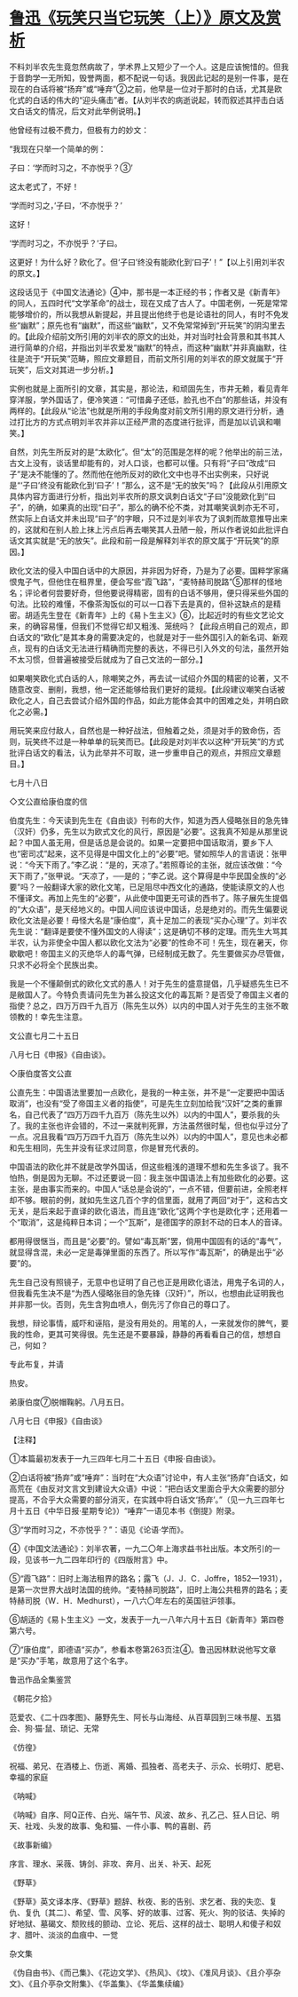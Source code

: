 # [鲁迅《玩笑只当它玩笑（上）》原文及赏析](https://www.vrrw.net/wx/8464.html)

不料刘半农先生竟忽然病故了，学术界上又短少了一个人。这是应该惋惜的。但我于音韵学一无所知，毁誉两面，都不配说一句话。我因此记起的是别一件事，是在现在的白话将被“扬弃”或“唾弃”②之前，他早是一位对于那时的白话，尤其是欧化式的白话的伟大的“迎头痛击”者。【从刘半农的病逝说起，转而叙述其抨击白话文白话文的情况，后文对此举例说明。】



他曾经有过极不费力，但极有力的妙文：

“我现在只举一个简单的例：

子曰：‘学而时习之，不亦悦乎？③’

这太老式了，不好！

‘学而时习之，’子曰，‘不亦悦乎？’

这好！

‘学而时习之，不亦悦乎？’子曰。

这更好！为什么好？欧化了。但‘子曰’终没有能欧化到‘曰子’！”【以上引用刘半农的原文。】

这段话见于《中国文法通论》④中，那书是一本正经的书；作者又是《新青年》的同人，五四时代“文学革命”的战士，现在又成了古人了。中国老例，一死是常常能够增价的，所以我想从新提起，并且提出他终于也是论语社的同人，有时不免发些“幽默”；原先也有“幽默”，而这些“幽默”，又不免常常掉到“开玩笑”的阴沟里去的。【此段介绍前文所引用的刘半农的原文的出处，并对当时社会背景和其书其人进行简单的介绍，并指出刘半农爱发“幽默”的特点，而这种“幽默”并非真幽默，往往是流于“开玩笑”范畴，照应文章题目，而前文所引用的刘半农的原文就属于“开玩笑”，后文对其进一步分析。】

实例也就是上面所引的文章，其实是，那论法，和顽固先生，市井无赖，看见青年穿洋服，学外国话了，便冷笑道：“可惜鼻子还低，脸孔也不白”的那些话，并没有两样的。【此段从“论法”也就是所用的手段角度对前文所引用的原文进行分析，通过打比方的方式点明刘半农并非以正经严肃的态度进行批评，而是加以讥讽和嘲笑。】

自然，刘先生所反对的是“太欧化”。但“太”的范围是怎样的呢？他举出的前三法，古文上没有，谈话里却能有的，对人口谈，也都可以懂。只有将“子曰”改成“曰子”是决不能懂的了。然而他在他所反对的欧化文中也寻不出实例来，只好说是“‘子曰’终没有能欧化到‘曰子’！”那么，这不是“无的放矢”吗？【此段从引用原文具体内容方面进行分析，指出刘半农所的原文讽刺白话文“子曰”没能欧化到“曰子”，的确，如果真的出现“曰子”，那么的确不伦不类，对其嘲笑讽刺亦无不可，然实际上白话文并未出现“曰子”的字眼，只不过是刘半农为了讽刺而故意推导出来的，这就和在别人脸上抹上污点后再去嘲笑其人丑陋一般，所以作者说如此批评白话文其实就是“无的放矢”。此段和前一段是解释刘半农的原文属于“开玩笑”的原因。】

欧化文法的侵入中国白话中的大原因，并非因为好奇，乃是为了必要。国粹学家痛恨鬼子气，但他住在租界里，便会写些“霞飞路”，“麦特赫司脱路”⑤那样的怪地名；评论者何尝要好奇，但他要说得精密，固有的白话不够用，便只得采些外国的句法。比较的难懂，不像茶淘饭似的可以一口吞下去是真的，但补这缺点的是精密。胡适先生登在《新青年》上的《易卜生主义》⑥，比起近时的有些文艺论文来，的确容易懂，但我们不觉得它却又粗浅、笼统吗？【此段点明自己的观点，即白话文的“欧化”是其本身的需要决定的，也就是对于一些外国引入的新名词、新观点，现有的白话文无法进行精确而完整的表达，不得已引入外文的句法，虽然开始不太习惯，但普遍被接受后就成为了自己文法的一部分。】

如果嘲笑欧化式白话的人，除嘲笑之外，再去试一试绍介外国的精密的论著，又不随意改变、删削，我想，他一定还能够给我们更好的箴规。【此段建议嘲笑白话被欧化之人，自己去尝试介绍外国的作品，如此方能体会其中的困难之处，并明白欧化之必需。】

用玩笑来应付敌人，自然也是一种好战法，但触着之处，须是对手的致命伤，否则，玩笑终不过是一种单单的玩笑而已。【此段是对刘半农以这种“开玩笑”的方式批评白话文的看法，认为此举并不可取，进一步重申自己的观点，并照应文章题目。】

七月十八日





◇文公直给康伯度的信

伯度先生：今天读到先生在《自由谈》刊布的大作，知道为西人侵略张目的急先锋（汉奸）仍多，先生以为欧式文化的风行，原因是“必要”。这我真不知是从那里说起？中国人虽无用，但是话总是会说的。如果一定要把中国话取消，要乡下人也“密司忒”起来，这不见得是中国文化上的“必要”吧。譬如照华人的言语说：张甲说：“今天下雨了。”李乙说：“是的，天凉了。”若照尊论的主张，就应该改做：“今天下雨了，”张甲说。“天凉了，──是的；”李乙说。这个算得是中华民国全族的“必要”吗？一般翻译大家的欧化文笔，已足阻尽中西文化的通路，使能读原文的人也不懂译文。再加上先生的“必要”，从此使中国更无可读的西书了。陈子展先生提倡的“大众语”，是天经地义的。中国人间应该说中国话，总是绝对的。而先生偏要说欧化文法是必要！毋怪大名是“康伯度”，真十足加二的表现“买办心理”了。刘半农先生说：“翻译是要使不懂外国文的人得读”；这是确切不移的定理。而先生大骂其半农，认为非使全中国人都以欧化文法为“必要”的性命不可！先生，现在暑天，你歇歇吧！帝国主义的灭绝华人的毒气弹，已经制成无数了。先生要做买办尽管做，只求不必将全个民族出卖。

我是一个不懂颠倒式的欧化文式的愚人！对于先生的盛意提倡，几乎疑惑先生已不是敝国人了。今特负责请问先生为甚么投这文化的毒瓦斯？是否受了帝国主义者的指使？总之，四万万四千九百万（陈先生以外）以内的中国人对于先生的主张不敢领教的！幸先生注意。

文公直七月二十五日

八月七日《申报》《自由谈》。



◇康伯度答文公直

公直先生：中国语法里要加一点欧化，是我的一种主张，并不是“一定要把中国话取消”，也没有“受了帝国主义者的指使”，可是先生立刻加给我“汉奸”之类的重罪名，自己代表了“四万万四千九百万（陈先生以外）以内的中国人”，要杀我的头了。我的主张也许会错的，不过一来就判死罪，方法虽然很时髦，但也似乎过分了一点。况且我看“四万万四千九百万（陈先生以外）以内的中国人”，意见也未必都和先生相同，先生并没有征求过同意，你是冒充代表的。

中国语法的欧化并不就是改学外国话，但这些粗浅的道理不想和先生多谈了。我不怕热，倒是因为无聊。不过还要说一回：我主张中国语法上有加些欧化的必要。这主张，是由事实而来的。中国人“话总是会说的”，一点不错，但要前进，全照老样却不够。眼前的例，就如先生这几百个字的信里面，就用了两回“对于”，这和古文无关，是后来起于直译的欧化语法，而且连“欧化”这两个字也是欧化字；还用着一个“取消”，这是纯粹日本词；一个“瓦斯”，是德国字的原封不动的日本人的音译。

都用得很惬当，而且是“必要”的。譬如“毒瓦斯”罢，倘用中国固有的话的“毒气”，就显得含混，未必一定是毒弹里面的东西了。所以写作“毒瓦斯”，的确是出乎“必要”的。

先生自己没有照镜子，无意中也证明了自己也正是用欧化语法，用鬼子名词的人，但我看先生决不是“为西人侵略张目的急先锋（汉奸）”，所以，也想由此证明我也并非那一伙。否则，先生含狗血喷人，倒先污了你自己的尊口了。

我想，辩论事情，威吓和诬陷，是没有用处的。用笔的人，一来就发你的脾气，要我的性命，更其可笑得很。先生还是不要暴躁，静静的再看看自己的信，想想自己，何如？

专此布复，并请

热安。

弟康伯度⑦脱帽鞠躬。八月五日。

八月七日《申报》《自由谈》



【注释】

①本篇最初发表于一九三四年七月二十五日《申报·自由谈》。

②白话将被“扬弃”或“唾弃”：当时在“大众语”讨论中，有人主张“扬弃”白话文，如高荒在《由反对文言文到建设大众语》中说：“把白话文里面合乎大众需要的部分提高，不合乎大众需要的部分消灭，在实践中将白话文‘扬弃’。”（见一九三四年七月十五日《中华日报·星期专论》）“唾弃”一语见本书《倒提》附录。

③“学而时习之，不亦悦乎？”：语见《论语·学而》。

④《中国文法通论》：刘半农著，一九二〇年上海求益书社出版。本文所引的一段，见该书一九二四年印行的《四版附言》中。

⑤“霞飞路”：旧时上海法租界的路名；露飞（J．J．C．Joffre，1852—1931），是第一次世界大战时法国的统帅。“麦特赫司脱路”，旧时上海公共租界的路名；麦特赫司脱（W．H．Medhurst），一八六〇年左右的英国驻沪领事。

⑥胡适的《易卜生主义》一文，发表于一九一八年六月十五日《新青年》第四卷第六号。

⑦“康伯度”，即德语“买办”，参看本卷第263页注④。鲁迅因林默说他写文章是“买办”手笔，故意用了这个名字。

鲁迅作品全集鉴赏

《朝花夕拾》

范爱农、《二十四孝图》、藤野先生、阿长与山海经、从百草园到三味书屋、五猖会、狗·猫·鼠、琐记、无常

《仿徨》

祝福、弟兄、在酒楼上、伤逝、离婚、孤独者、高老夫子、示众、长明灯、肥皂、幸福的家庭

《呐喊》

《呐喊》自序、阿Q正传、白光、端午节、风波、故乡、孔乙己、狂人日记、明天、社戏、头发的故事、兔和猫、一件小事、鸭的喜剧、药

《故事新编》

序言、理水、采薇、铸剑、非攻、奔月、出关、补天、起死

《野草》

《野草》英文译本序、《野草》题辞、秋夜、影的告别、求乞者、我的失恋、复仇、复仇〔其二〕、希望、雪、风筝、好的故事、过客、死火、狗的驳诘、失掉的好地狱、墓碣文、颓败线的颤动、立论、死后、这样的战士、聪明人和傻子和奴才、腊叶、淡淡的血痕中、一觉

杂文集

《伪自由书》、《而己集》、《花边文学》、《热风》、《坟》、《准风月谈》、《且介亭杂文》、《且介亭杂文附集》、《华盖集》、《华盖集续编》

